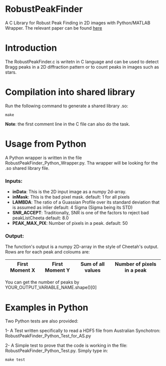 # RobustPeakFinder
A C Library for Robust Peak Finding in 2D images with Python/MATLAB Wrapper. The relevant paper can be found [here](http://scripts.iucr.org/cgi-bin/paper?S1600576717014340)

# Introduction
The RobustPeakFinder.c is writetn in C language and can be used to detect Bragg peaks in a 2D diffraction pattern or to count peaks  in images such as stars. 

# Compilation into shared library
Run the following command to generate a shared library .so:
```
make
```
**Note**: the first comment line in the C file can also do the task.
# Usage from Python
A Python wrapper is written in the file RobustPeakFinder_Python_Wrapper.py. Tha wrapper will be looking for the .so shared library file.

### Inputs:
* **inData**: This is the 2D input image as a numpy 2d-array.
* **inMask**: This is the bad pixel mask.
		default: 1 for all pixels
* **LAMBDA**: The ratio of a Guassian Profile over its standard deviation that is assumed as inlier
		default: 4 Sigma (Sigma being its STD)
* **SNR_ACCEPT**: Traditionally, SNR is one of the factors to reject bad peakListCheeta
		default: 8.0
* **PEAK_MAX_PIX**: Number of pixels in a peak.
		default: 50

### Output:
The function's output is a numpy 2D-array in the style of Cheetah's output.
Rows are for each peak and coloums are:

| First Moment X | First Moment Y | Sum of all values | Number of pixels in a peak |
| -------------- | -------------- | ----------------- | -------------------------- |

You can get the number of peaks by YOUR_OUTPUT_VARIABLE_NAME.shape()[0]

# Examples in Python 
Two Python tests are also provided:

1- A Test written specifically to read a HDF5 file from Australian Synchotron:
RobustPeakFinder_Python_Test_for_AS.py

2- A Simple test to prove that the code is working in the file: RobustPeakFinder_Python_Test.py.
Simply type in:
```
make test
```
